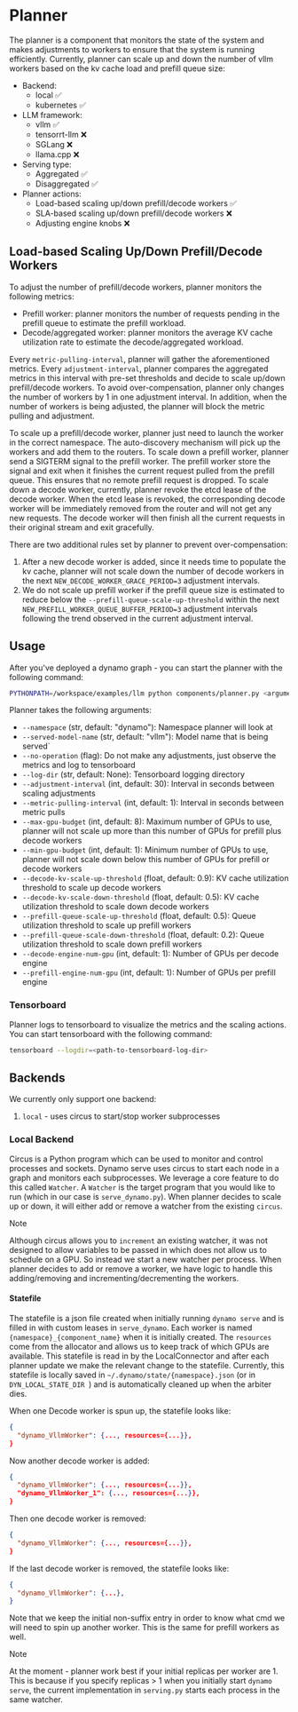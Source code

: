 <!--
SPDX-FileCopyrightText: Copyright (c) 2024-2025 NVIDIA CORPORATION & AFFILIATES. All rights reserved.
SPDX-License-Identifier: Apache-2.0

Licensed under the Apache License, Version 2.0 (the "License");
you may not use this file except in compliance with the License.
You may obtain a copy of the License at

https://www.apache.org/licenses/LICENSE-2.0

Unless required by applicable law or agreed to in writing, software
distributed under the License is distributed on an "AS IS" BASIS,
WITHOUT WARRANTIES OR CONDITIONS OF ANY KIND, either express or implied.
See the License for the specific language governing permissions and
limitations under the License.
-->

# Planner

The planner is a component that monitors the state of the system and makes adjustments to workers to ensure that the system is running efficiently. Currently, planner can scale up and down the number of vllm workers based on the kv cache load and prefill queue size:
* Backend:
  * local ✅
  * kubernetes ✅
* LLM framework:
  * vllm ✅
  * tensorrt-llm ❌
  * SGLang ❌
  * llama.cpp ❌
* Serving type:
  * Aggregated ✅
  * Disaggregated ✅
* Planner actions:
  * Load-based scaling up/down prefill/decode workers ✅
  * SLA-based scaling up/down prefill/decode workers ❌
  * Adjusting engine knobs ❌

## Load-based Scaling Up/Down Prefill/Decode Workers

To adjust the number of prefill/decode workers, planner monitors the following metrics:
* Prefill worker: planner monitors the number of requests pending in the prefill queue to estimate the prefill workload.
* Decode/aggregated worker: planner monitors the average KV cache utilization rate to estimate the decode/aggregated workload.

Every `metric-pulling-interval`, planner will gather the aforementioned metrics. Every `adjustment-interval`, planner compares the aggregated metrics in this interval with pre-set thresholds and decide to scale up/down prefill/decode workers. To avoid over-compensation, planner only changes the number of workers by 1 in one adjustment interval. In addition, when the number of workers is being adjusted, the planner will block the metric pulling and adjustment.

To scale up a prefill/decode worker, planner just need to launch the worker in the correct namespace. The auto-discovery mechanism will pick up the workers and add them to the routers. To scale down a prefill worker, planner send a SIGTERM signal to the prefill worker. The prefill worker store the signal and exit when it finishes the current request pulled from the prefill queue. This ensures that no remote prefill request is dropped. To scale down a decode worker, currently, planner revoke the etcd lease of the decode worker. When the etcd lease is revoked, the corresponding decode worker will be immediately removed from the router and will not get any new requests. The decode worker will then finish all the current requests in their original stream and exit gracefully.

There are two additional rules set by planner to prevent over-compensation:
1. After a new decode worker is added, since it needs time to populate the kv cache, planner will not scale down the number of decode workers in the next `NEW_DECODE_WORKER_GRACE_PERIOD=3` adjustment intervals.
1. We do not scale up prefill worker if the prefill queue size is estimated to reduce below the `--prefill-queue-scale-up-threshold` within the next `NEW_PREFILL_WORKER_QUEUE_BUFFER_PERIOD=3` adjustment intervals following the trend observed in the current adjustment interval.

## Usage
After you've deployed a dynamo graph - you can start the planner with the following command:
```bash
PYTHONPATH=/workspace/examples/llm python components/planner.py <arguments>
```

Planner takes the following arguments:
* `--namespace` (str, default: "dynamo"): Namespace planner will look at
* `--served-model-name` (str, default: "vllm"): Model name that is being served`
* `--no-operation` (flag): Do not make any adjustments, just observe the metrics and log to tensorboard
* `--log-dir` (str, default: None): Tensorboard logging directory
* `--adjustment-interval` (int, default: 30): Interval in seconds between scaling adjustments
* `--metric-pulling-interval` (int, default: 1): Interval in seconds between metric pulls
* `--max-gpu-budget` (int, default: 8): Maximum number of GPUs to use, planner will not scale up more than this number of GPUs for prefill plus decode workers
* `--min-gpu-budget` (int, default: 1): Minimum number of GPUs to use, planner will not scale down below this number of GPUs for prefill or decode workers
* `--decode-kv-scale-up-threshold` (float, default: 0.9): KV cache utilization threshold to scale up decode workers
* `--decode-kv-scale-down-threshold` (float, default: 0.5): KV cache utilization threshold to scale down decode workers
* `--prefill-queue-scale-up-threshold` (float, default: 0.5): Queue utilization threshold to scale up prefill workers
* `--prefill-queue-scale-down-threshold` (float, default: 0.2): Queue utilization threshold to scale down prefill workers
* `--decode-engine-num-gpu` (int, default: 1): Number of GPUs per decode engine
* `--prefill-engine-num-gpu` (int, default: 1): Number of GPUs per prefill engine

### Tensorboard

Planner logs to tensorboard to visualize the metrics and the scaling actions. You can start tensorboard with the following command:
```bash
tensorboard --logdir=<path-to-tensorboard-log-dir>
```

## Backends
We currently only support one backend:
1. `local` - uses circus to start/stop worker subprocesses

### Local Backend

Circus is a Python program which can be used to monitor and control processes and sockets. Dynamo serve uses circus to start each node in a graph and monitors each subprocesses. We leverage a core feature to do this called `Watcher`. A `Watcher` is the target program that you would like to run (which in our case is `serve_dynamo.py`). When planner decides to scale up or down, it will either add or remove a watcher from the existing `circus`.

> [!NOTE]
> Although circus allows you to `increment` an existing watcher, it was not designed to allow variables to be passed in which does not allow us to schedule on a GPU. So instead we start a new watcher per process. When planner decides to add or remove a worker, we have logic to handle this adding/removing and incrementing/decrementing the workers.

#### Statefile

The statefile is a json file created when initially running `dynamo serve` and is filled in with custom leases in `serve_dynamo`. Each worker is named `{namespace}_{component_name}` when it is initially created. The `resources` come from the allocator and allows us to keep track of which GPUs are available. This statefile is read in by the LocalConnector and after each planner update we make the relevant change to the statefile. Currently, this statefile is locally saved in `~/.dynamo/state/{namespace}.json` (or in `DYN_LOCAL_STATE_DIR `) and is automatically cleaned up when the arbiter dies.

When one Decode worker is spun up, the statefile looks like:

```json
{
  "dynamo_VllmWorker": {..., resources={...}},
}
```

Now another decode worker is added:

```json
{
  "dynamo_VllmWorker": {..., resources={...}},
  "dynamo_VllmWorker_1": {..., resources={...}},
}
```

Then one decode worker is removed:

```json
{
  "dynamo_VllmWorker": {..., resources={...}},
}
```

If the last decode worker is removed, the statefile looks like:

```json
{
  "dynamo_VllmWorker": {...},
}
```

Note that we keep the initial non-suffix entry in order to know what cmd we will need to spin up another worker. This is the same for prefill workers as well.

> [!NOTE]
> At the moment - planner work best if your initial replicas per worker are 1. This is because if you specify replicas > 1 when you initially start `dynamo serve`, the current implementation in `serving.py` starts each process in the same watcher.
